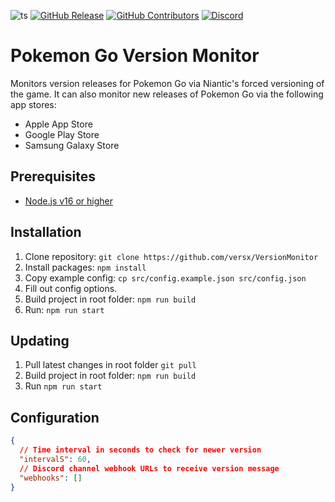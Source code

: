 ![ts](https://badgen.net/badge/Built%20With/TypeScript/blue)
[![GitHub Release](https://img.shields.io/github/release/versx/DiscordGuildStats.svg)](https://github.com/versx/DiscordGuildStats/releases/)
[![GitHub Contributors](https://img.shields.io/github/contributors/versx/DiscordGuildStats.svg)](https://github.com/versx/DiscordGuildStats/graphs/contributors/)
[![Discord](https://img.shields.io/discord/552003258000998401.svg?label=&logo=discord&logoColor=ffffff&color=7389D8&labelColor=6A7EC2)](https://discord.gg/zZ9h9Xa)  

# Pokemon Go Version Monitor

Monitors version releases for Pokemon Go via Niantic's forced versioning of the game. It can also monitor new releases of Pokemon Go via the following app stores:  
- Apple App Store  
- Google Play Store  
- Samsung Galaxy Store  

## Prerequisites
- [Node.js v16 or higher](https://nodejs.org/en/download)  

## Installation  
1. Clone repository: `git clone https://github.com/versx/VersionMonitor`  
1. Install packages: `npm install`  
1. Copy example config: `cp src/config.example.json src/config.json`  
1. Fill out config options.  
1. Build project in root folder: `npm run build`  
1. Run: `npm run start`  

## Updating  
1. Pull latest changes in root folder `git pull`  
1. Build project in root folder: `npm run build`  
1. Run `npm run start`  

## Configuration  
```json
{
  // Time interval in seconds to check for newer version
  "intervalS": 60,
  // Discord channel webhook URLs to receive version message
  "webhooks": []
}
```